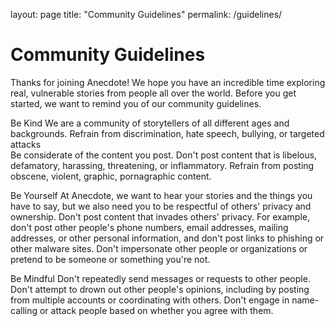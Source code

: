 layout: page
title: "Community Guidelines"
permalink: /guidelines/

# Community Guidelines

Thanks for joining Anecdote! We hope you have an incredible time exploring real, vulnerable stories from people all over the world. Before you get started, we want to remind you of our community guidelines. 
 
Be Kind
We are a community of storytellers of all different ages and backgrounds. Refrain from 
discrimination, hate speech, bullying, or targeted attacks            
Be considerate of the content you post. Don't post content that is libelous, defamatory, harassing, threatening, or inflammatory. Refrain from posting obscene, violent, graphic, pornagraphic content.
 
Be Yourself
At Anecdote, we want to hear your stories and the things you have to say, but we also need you to be respectful of others' privacy and ownership.
Don't post content that invades others' privacy. For example, don't post other people's 
phone numbers, email addresses, mailing addresses, or other personal information, and 
don't post links to phishing or other malware sites.
Don't impersonate other people or organizations or pretend to be someone or something you're not.

Be Mindful
Don't repeatedly send messages or requests to other people.
Don't attempt to drown out other people's opinions, including by posting from multiple accounts or coordinating with others.
Don't engage in name-calling or attack people based on whether you agree with them.
